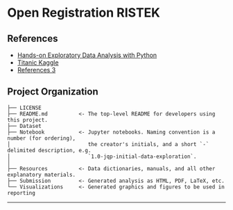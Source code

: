 # Open Registration RISTEK

## References
* [Hands-on Exploratory Data Analysis with Python](https://www.packtpub.com/product/hands-on-exploratory-data-analysis-with-python/9781789537253)
* [Titanic Kaggle](https://www.kaggle.com/reighns/titanic-a-complete-beginner-s-guide)
* [References 3](URL)

Project Organization
------------

    ├── LICENSE
    ├── README.md          <- The top-level README for developers using this project.
    ├── Dataset
    ├── Notebook           <- Jupyter notebooks. Naming convention is a number (for ordering),
    │                         the creator's initials, and a short `-` delimited description, e.g.
    │                         `1.0-jqp-initial-data-exploration`.
    │
    ├── Resources          <- Data dictionaries, manuals, and all other explanatory materials.
    ├── Submission         <- Generated analysis as HTML, PDF, LaTeX, etc.
    └── Visualizations     <- Generated graphics and figures to be used in reporting 

--------
